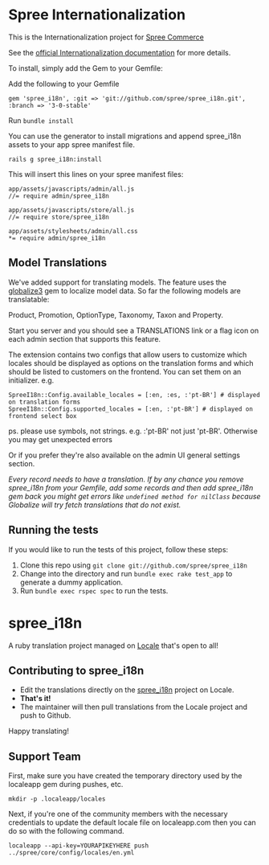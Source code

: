 # Spree Internationalization

This is the Internationalization project for [Spree Commerce](http://spreecommerce.com/)

See the [official Internationalization documentation](http://guides.spreecommerce.com/developer/i18n.html) for more details.

To install, simply add the Gem to your Gemfile:

Add the following to your Gemfile

    gem 'spree_i18n', :git => 'git://github.com/spree/spree_i18n.git', :branch => '3-0-stable'

Run `bundle install`

You can use the generator to install migrations and append spree_i18n assets to
your app spree manifest file.

    rails g spree_i18n:install

This will insert this lines on your spree manifest files:

    app/assets/javascripts/admin/all.js
    //= require admin/spree_i18n

    app/assets/javascripts/store/all.js
    //= require store/spree_i18n

    app/assets/stylesheets/admin/all.css
    *= require admin/spree_i18n

## Model Translations

We've added support for translating models. The feature uses the [globalize3](https://github.com/svenfuchs/globalize3)
gem to localize model data. So far the following models are translatable:

  Product, Promotion, OptionType, Taxonomy, Taxon and Property.

Start you server and you should see a TRANSLATIONS link or a flag icon on each
admin section that supports this feature.

The extension contains two configs that allow users to customize which locales
should be displayed as options on the translation forms and which should be
listed to customers on the frontend. You can set them on an initializer. e.g.

    SpreeI18n::Config.available_locales = [:en, :es, :'pt-BR'] # displayed on translation forms
    SpreeI18n::Config.supported_locales = [:en, :'pt-BR'] # displayed on frontend select box

ps. please use symbols, not strings. e.g. :'pt-BR' not just 'pt-BR'. Otherwise
you may get unexpected errors

Or if you prefer they're also available on the admin UI general settings section.

*Every record needs to have a translation. If by any chance you remove spree_i18n
from your Gemfile, add some records and then add spree_i18n gem back you might get
errors like ``undefined method for nilClass`` because Globalize will try fetch
translations that do not exist.*

## Running the tests

If you would like to run the tests of this project, follow these steps:

1. Clone this repo using `git clone git://github.com/spree/spree_i18n`
2. Change into the directory and run `bundle exec rake test_app` to generate a dummy application.
3. Run `bundle exec rspec spec` to run the tests.

# spree_i18n

A ruby translation project managed on [Locale](http://www.localeapp.com/) that's open to all!

## Contributing to spree_i18n

- Edit the translations directly on the [spree_i18n](http://www.localeapp.com/projects/public?search=spree_i18n) project on Locale.
- **That's it!**
- The maintainer will then pull translations from the Locale project and push to Github.

Happy translating!

## Support Team

First, make sure you have created the temporary directory used by the localeapp gem during pushes, etc.

```
mkdir -p .localeapp/locales
```

Next, if you're one of the community members with the necessary credentials to update the default locale file on localeapp.com then you can do so with the following command.

```
localeapp --api-key=YOURAPIKEYHERE push ../spree/core/config/locales/en.yml
```
